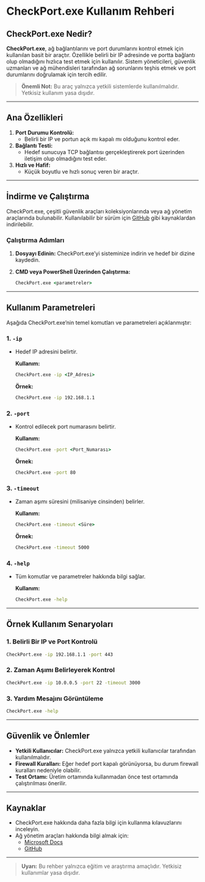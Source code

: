 # CheckPort.exe Kullanım Rehberi

## CheckPort.exe Nedir?

**CheckPort.exe**, ağ bağlantılarını ve port durumlarını kontrol etmek için kullanılan basit bir araçtır. Özellikle belirli bir IP adresinde ve portta bağlantı olup olmadığını hızlıca test etmek için kullanılır. Sistem yöneticileri, güvenlik uzmanları ve ağ mühendisleri tarafından ağ sorunlarını teşhis etmek ve port durumlarını doğrulamak için tercih edilir.

> **Önemli Not:** Bu araç yalnızca yetkili sistemlerde kullanılmalıdır. Yetkisiz kullanım yasa dışıdır.

---

## Ana Özellikleri

1. **Port Durumu Kontrolü:**
   - Belirli bir IP ve portun açık mı kapalı mı olduğunu kontrol eder.
2. **Bağlantı Testi:**
   - Hedef sunucuya TCP bağlantısı gerçekleştirerek port üzerinden iletişim olup olmadığını test eder.
3. **Hızlı ve Hafif:**
   - Küçük boyutlu ve hızlı sonuç veren bir araçtır.

---

## İndirme ve Çalıştırma

CheckPort.exe, çeşitli güvenlik araçları koleksiyonlarında veya ağ yönetim araçlarında bulunabilir. Kullanılabilir bir sürüm için [GitHub](https://github.com) gibi kaynaklardan indirilebilir.

### Çalıştırma Adımları

1. **Dosyayı Edinin:**
   CheckPort.exe’yi sisteminize indirin ve hedef bir dizine kaydedin.

2. **CMD veya PowerShell Üzerinden Çalıştırma:**
   ```cmd
   CheckPort.exe <parametreler>
   ```

---

## Kullanım Parametreleri

Aşağıda CheckPort.exe’nin temel komutları ve parametreleri açıklanmıştır:

### 1. **`-ip`**
- Hedef IP adresini belirtir.

  **Kullanım:**
  ```cmd
  CheckPort.exe -ip <IP_Adresi>
  ```

  **Örnek:**
  ```cmd
  CheckPort.exe -ip 192.168.1.1
  ```

### 2. **`-port`**
- Kontrol edilecek port numarasını belirtir.

  **Kullanım:**
  ```cmd
  CheckPort.exe -port <Port_Numarası>
  ```

  **Örnek:**
  ```cmd
  CheckPort.exe -port 80
  ```

### 3. **`-timeout`**
- Zaman aşımı süresini (milisaniye cinsinden) belirler.

  **Kullanım:**
  ```cmd
  CheckPort.exe -timeout <Süre>
  ```

  **Örnek:**
  ```cmd
  CheckPort.exe -timeout 5000
  ```

### 4. **`-help`**
- Tüm komutlar ve parametreler hakkında bilgi sağlar.

  **Kullanım:**
  ```cmd
  CheckPort.exe -help
  ```

---

## Örnek Kullanım Senaryoları

### 1. Belirli Bir IP ve Port Kontrolü
```cmd
CheckPort.exe -ip 192.168.1.1 -port 443
```

### 2. Zaman Aşımı Belirleyerek Kontrol
```cmd
CheckPort.exe -ip 10.0.0.5 -port 22 -timeout 3000
```

### 3. Yardım Mesajını Görüntüleme
```cmd
CheckPort.exe -help
```

---

## Güvenlik ve Önlemler

- **Yetkili Kullanıcılar:** CheckPort.exe yalnızca yetkili kullanıcılar tarafından kullanılmalıdır.
- **Firewall Kuralları:** Eğer hedef port kapalı görünüyorsa, bu durum firewall kuralları nedeniyle olabilir.
- **Test Ortamı:** Üretim ortamında kullanmadan önce test ortamında çalıştırılması önerilir.

---

## Kaynaklar

- CheckPort.exe hakkında daha fazla bilgi için kullanma kılavuzlarını inceleyin.
- Ağ yönetim araçları hakkında bilgi almak için:
  - [Microsoft Docs](https://docs.microsoft.com/)
  - [GitHub](https://github.com)

---

> **Uyarı:** Bu rehber yalnızca eğitim ve araştırma amaçlıdır. Yetkisiz kullanımlar yasa dışıdır.
